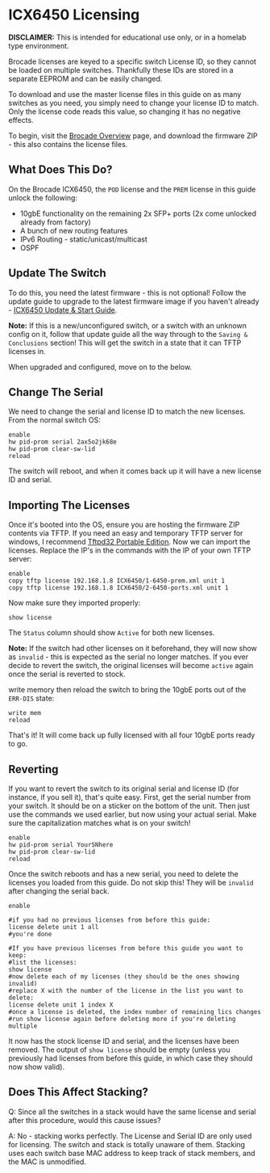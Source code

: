 # ICX6450 Licensing
**DISCLAIMER:**  This is intended for educational use only, or in a homelab type environment.  

Brocade licenses are keyed to a specific switch License ID, so they cannot be loaded on multiple switches. Thankfully these IDs are stored in a separate EEPROM and can be easily changed. 

To download and use the master license files in this guide on as many switches as you need, you simply need to change your license ID to match. Only the license code reads this value, so changing it has no negative effects.  

To begin, visit the [Brocade Overview](http://fohdeesha.com/docs/icx64xx/) page, and download the firmware ZIP - this also contains the license files.

## What Does This Do?

On the Brocade ICX6450, the  `POD`  license and the  `PREM`  license in this guide unlock the following:

-   10gbE functionality on the remaining 2x SFP+ ports (2x come unlocked already from factory)
-   A bunch of new routing features
-   IPv6 Routing - static/unicast/multicast
-   OSPF

## Update The Switch

To do this, you need the latest firmware - this is not optional! Follow the update guide to upgrade to the latest firmware image if you haven't already - [ICX6450 Update & Start Guide](http://fohdeesha.com/docs/icx64xx/).

**Note:** If this is a new/unconfigured switch, or a switch with an unknown config on it, follow that update guide all the way through to the `Saving & Conclusions` section! This will get the switch in a state that it can TFTP licenses in.

When upgraded and configured, move on to the below.

## Change The Serial

We need to change the serial and license ID to match the new licenses. From the normal switch OS:
```
enable
hw pid-prom serial 2ax5o2jk68e
hw pid-prom clear-sw-lid
reload
```
The switch will reboot, and when it comes back up it will have a new license ID and serial.

## Importing The Licenses

Once it's booted into the OS, ensure you are hosting the firmware ZIP contents via TFTP. If you need an easy and temporary TFTP server for windows, I recommend  [Tftpd32 Portable Edition](http://www.tftpd64.com/tftpd32_download.html). Now we can import the licenses. Replace the IP's in the commands with the IP of your own TFTP server:
```
enable
copy tftp license 192.168.1.8 ICX6450/1-6450-prem.xml unit 1
copy tftp license 192.168.1.8 ICX6450/2-6450-ports.xml unit 1
```

Now make sure they imported properly:

```
show license 
```
The  `Status`  column should show  `Active`  for both new licenses.  

**Note:** If the switch had other licenses on it beforehand, they will now show as `invalid` - this is expected as the serial no longer matches. If you ever decide to revert the switch, the original licenses will become `active` again once the serial is reverted to stock.

write memory then reload the switch to bring the 10gbE ports out of the  `ERR-DIS`  state:
```
write mem
reload
```
That's it! It will come back up fully licensed with all four 10gbE ports ready to go.

## Reverting

If you want to revert the switch to its original serial and license ID (for instance, if you sell it), that's quite easy. First, get the serial number from your switch. It should be on a sticker on the bottom of the unit. Then just use the commands we used earlier, but now using your actual serial. Make sure the capitalization matches what is on your switch!
```
enable
hw pid-prom serial YourSNhere
hw pid-prom clear-sw-lid
reload
```

Once the switch reboots and has a new serial, you need to delete the licenses you loaded from this guide. Do not skip this! They will be  `invalid`  after changing the serial back.
```
enable 

#if you had no previous licenses from before this guide:
license delete unit 1 all
#you're done

#If you have previous licenses from before this guide you want to keep:
#list the licenses:
show license
#now delete each of my licenses (they should be the ones showing invalid)
#replace X with the number of the license in the list you want to delete:
license delete unit 1 index X
#once a license is deleted, the index number of remaining lics changes
#run show license again before deleting more if you're deleting multiple
```
It now has the stock license ID and serial, and the licenses have been removed. The output of  `show license`  should be empty (unless you previously had licenses from before this guide, in which case they should now show valid).

## Does This Affect Stacking?

Q: Since all the switches in a stack would have the same license and serial after this procedure, would this cause issues?

A: No - stacking works perfectly. The License and Serial ID are only used for licensing. The switch and stack is totally unaware of them. Stacking uses each switch base MAC address to keep track of stack members, and the MAC is unmodified.